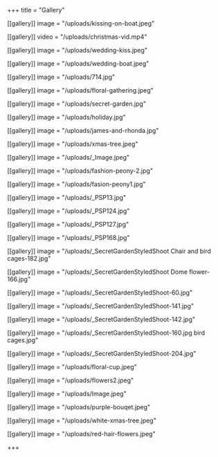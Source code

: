 +++
title = "Gallery"

[[gallery]]
image = "/uploads/kissing-on-boat.jpeg"

[[gallery]]
video = "/uploads/christmas-vid.mp4"

[[gallery]]
image = "/uploads/wedding-kiss.jpeg"

[[gallery]]
image = "/uploads/wedding-boat.jpeg"

[[gallery]]
image = "/uploads/714.jpg"

[[gallery]]
image = "/uploads/floral-gathering.jpeg"

[[gallery]]
image = "/uploads/secret-garden.jpg"

[[gallery]]
image = "/uploads/holiday.jpg"

[[gallery]]
image = "/uploads/james-and-rhonda.jpg"

[[gallery]]
image = "/uploads/xmas-tree.jpeg"

[[gallery]]
image = "/uploads/_Image.jpeg"

[[gallery]]
image = "/uploads/fashion-peony-2.jpg"

[[gallery]]
image = "/uploads/fasion-peony1.jpg"

[[gallery]]
image = "/uploads/_PSP13.jpg"

[[gallery]]
image = "/uploads/_PSP124.jpg"

[[gallery]]
image = "/uploads/_PSP127.jpg"

[[gallery]]
image = "/uploads/_PSP168.jpg"

[[gallery]]
image = "/uploads/_SecretGardenStyledShoot Chair and bird cages-182.jpg"

[[gallery]]
image = "/uploads/_SecretGardenStyledShoot Dome flower-166.jpg"

[[gallery]]
image = "/uploads/_SecretGardenStyledShoot-60.jpg"

[[gallery]]
image = "/uploads/_SecretGardenStyledShoot-141.jpg"

[[gallery]]
image = "/uploads/_SecretGardenStyledShoot-142.jpg"

[[gallery]]
image = "/uploads/_SecretGardenStyledShoot-160.jpg bird cages.jpg"

[[gallery]]
image = "/uploads/_SecretGardenStyledShoot-204.jpg"

[[gallery]]
image = "/uploads/floral-cup.jpeg"

[[gallery]]
image = "/uploads/flowers2.jpeg"

[[gallery]]
image = "/uploads/Image.jpeg"

[[gallery]]
image = "/uploads/purple-bouqet.jpeg"

[[gallery]]
image = "/uploads/white-xmas-tree.jpeg"

[[gallery]]
image = "/uploads/red-hair-flowers.jpeg"

+++

